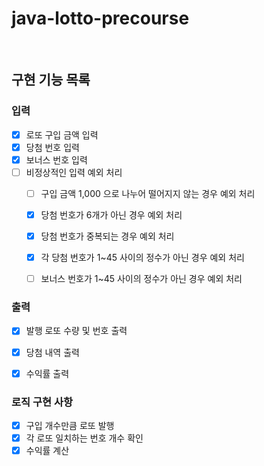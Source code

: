 # java-lotto-precourse

<br>

## 구현 기능 목록


### 입력
- [X] 로또 구입 금액 입력
- [X] 당첨 번호 입력
- [X] 보너스 번호 입력
- [ ] 비정상적인 입력 예외 처리
  - [ ] 구입 금액 1,000 으로 나누어 떨어지지 않는 경우 예외 처리
  - [X] 당첨 번호가 6개가 아닌 경우 예외 처리
  - [X] 당첨 번호가 중복되는 경우 예외 처리
  - [X] 각 당첨 번호가 1~45 사이의 정수가 아닌 경우 예외 처리
  - [ ] 보너스 번호가 1~45 사이의 정수가 아닌 경우 예외 처리


### 출력
- [X] 발행 로또 수량 및 번호 출력
- [X] 당첨 내역 출력
- [X] 수익률 출력



### 로직 구현 사항
- [X] 구입 개수만큼 로또 발행
- [X] 각 로또 일치하는 번호 개수 확인
- [X] 수익률 계산